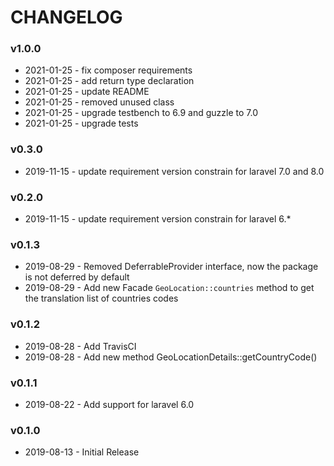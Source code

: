 CHANGELOG
=========

### v1.0.0

- 2021-01-25 - fix composer requirements
- 2021-01-25 - add return type declaration
- 2021-01-25 - update README
- 2021-01-25 - removed unused class
- 2021-01-25 - upgrade testbench to 6.9 and guzzle to 7.0
- 2021-01-25 - upgrade tests

### v0.3.0

- 2019-11-15  - update requirement version constrain for laravel 7.0 and 8.0

### v0.2.0

- 2019-11-15  - update requirement version constrain for laravel 6.*

### v0.1.3

- 2019-08-29 - Removed DeferrableProvider interface, now the package is not deferred by default
- 2019-08-29 - Add new Facade `GeoLocation::countries` method to get the translation list of countries codes

### v0.1.2

 - 2019-08-28 - Add TravisCI
 - 2019-08-28 - Add new method GeoLocationDetails::getCountryCode()
 
 ### v0.1.1

 - 2019-08-22 - Add support for laravel 6.0
 
### v0.1.0

 - 2019-08-13 - Initial Release
